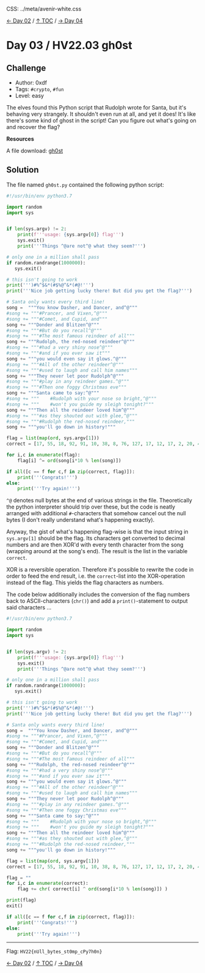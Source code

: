 CSS: ../meta/avenir-white.css

[← Day 02](../day02/) / [↑ TOC](../README.md) / [→ Day 04](../day04/)


# Day 03 / HV22.03 gh0st



## Challenge

* Author: 0xdf
* Tags:   `#crypto`, `#fun`
* Level:  easy

The elves found this Python script that Rudolph wrote for Santa, but it's
behaving very strangely. It shouldn't even run at all, and yet it does! It's
like there's some kind of ghost in the script! Can you figure out what's going
on and recover the flag?

**Resources**

A file download: [gh0st](gh0st.py)



## Solution

The file named `gh0st.py` contained the following python script:

``` python
#!/usr/bin/env python3.7

import random
import sys


if len(sys.argv) != 2:
    print(f'''usage: {sys.argv[0]} flag''')
    sys.exit()
    print('''Things ^@are not^@ what they seem?''')

# only one in a million shall pass
if random.randrange(1000000):
   sys.exit()

# this isn't going to work
print(''')#%^$&*(#$%@^&*(#@!''')
print('''Nice job getting lucky there! But did you get the flag?''')

# Santa only wants every third line!
song =  """You know Dasher, and Dancer, and^@"""
#song += """#Prancer, and Vixen,^@"""
#song += """#Comet, and Cupid, and"""
song += """Donder and Blitzen^@"""
#song += """#But do you recall^@"""
#song += """#The most famous reindeer of all"""
song += """Rudolph, the red-nosed reindeer^@"""
#song += """#had a very shiny nose^@"""
#song += """#and if you ever saw it"""
song += """you would even say it glows.^@"""
#song += """#All of the other reindeer^@"""
#song += """#used to laugh and call him names"""
song += """They never let poor Rudolph^@"""
#song += """#play in any reindeer games.^@"""
#song += """#Then one foggy Christmas eve"""
song += """Santa came to say:^@"""
#song += """    #Rudolph with your nose so bright,^@"""
#song += """    #won't you guide my sleigh tonight?"""
song += """Then all the reindeer loved him^@"""
#song += """#as they shouted out with glee,^@"""
#song += """#Rudolph the red-nosed reindeer,"""
song += """you'll go down in history!"""

flag = list(map(ord, sys.argv[1]))
correct = [17, 55, 18, 92, 91, 10, 38, 8, 76, 127, 17, 12, 17, 2, 20, 49, 3, 4, 16, 8, 3, 58, 67, 60, 10, 66, 31, 95, 1, 93]

for i,c in enumerate(flag):
    flag[i] ^= ord(song[i*10 % len(song)])

if all([c == f for c,f in zip(correct, flag)]):
    print('''Congrats!''')
else:
    print('''Try again!''') 
```

`^@` denotes null bytes at the end of various strings in the file.
Theoretically the python interpreter should trip over these, but the code is
neatly arranged with additional `#`-characters that somehow cancel out the
null bytes (I don't really understand what's happening exactly).

Anyway, the gist of what's happening flag-wise is that the input string in
`sys.argv[1]` should be the flag. Its characters get converted to decimal
numbers and are then XOR'd with every tenth character from the song (wrapping
around at the song's end). The result is the list in the variable `correct`.

XOR is a reversible operation. Therefore it's possible to rewrite the code in
order to feed the end result, i.e. the `correct`-list into the XOR-operation
instead of the flag. This yields the flag characters as numbers.

The code below additionally includes the conversion of the flag numbers back to
ASCII-characters (`chr()`) and add a `print()`-statement to output said
characters ...

``` python
#!/usr/bin/env python3.7

import random
import sys


if len(sys.argv) != 2:
    print(f'''usage: {sys.argv[0]} flag''')
    sys.exit()
    print('''Things ^@are not^@ what they seem?''')

# only one in a million shall pass
if random.randrange(1000000):
   sys.exit()

# this isn't going to work
print(''')#%^$&*(#$%@^&*(#@!''')
print('''Nice job getting lucky there! But did you get the flag?''')

# Santa only wants every third line!
song =  """You know Dasher, and Dancer, and^@"""
#song += """#Prancer, and Vixen,^@"""
#song += """#Comet, and Cupid, and"""
song += """Donder and Blitzen^@"""
#song += """#But do you recall^@"""
#song += """#The most famous reindeer of all"""
song += """Rudolph, the red-nosed reindeer^@"""
#song += """#had a very shiny nose^@"""
#song += """#and if you ever saw it"""
song += """you would even say it glows.^@"""
#song += """#All of the other reindeer^@"""
#song += """#used to laugh and call him names"""
song += """They never let poor Rudolph^@"""
#song += """#play in any reindeer games.^@"""
#song += """#Then one foggy Christmas eve"""
song += """Santa came to say:^@"""
#song += """    #Rudolph with your nose so bright,^@"""
#song += """    #won't you guide my sleigh tonight?"""
song += """Then all the reindeer loved him^@"""
#song += """#as they shouted out with glee,^@"""
#song += """#Rudolph the red-nosed reindeer,"""
song += """you'll go down in history!"""

flag = list(map(ord, sys.argv[1]))
correct = [17, 55, 18, 92, 91, 10, 38, 8, 76, 127, 17, 12, 17, 2, 20, 49, 3, 4, 16, 8, 3, 58, 67, 60, 10, 66, 31, 95, 1, 93]

flag = ""
for i,c in enumerate(correct):
    flag += chr( correct[i] ^ ord(song[i*10 % len(song)]) )

print(flag)
exit()

if all([c == f for c,f in zip(correct, flag)]):
    print('''Congrats!''')
else:
    print('''Try again!''') 
```

--------------------------------------------------------------------------------

Flag: `HV22{nUll_bytes_st0mp_cPy7h0n}`

[← Day 02](../day02/) / [↑ TOC](../README.md) / [→ Day 04](../day04/)
